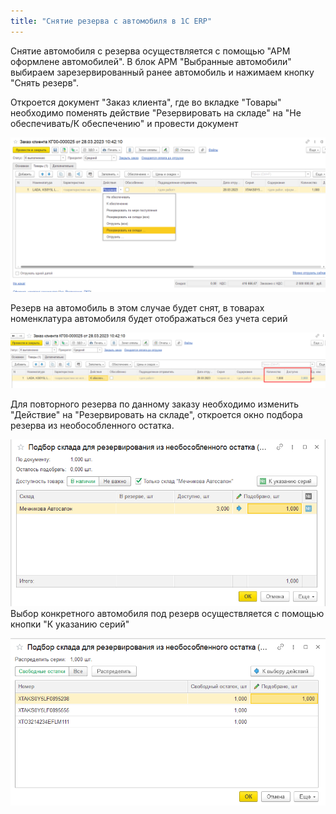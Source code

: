 ```yaml
---
title: "Снятие резерва с автомобиля в 1С ERP"
---
```


Снятие автомобиля с резерва осуществляется с помощью "АРМ оформлене автомобилей".
В блок АРМ "Выбранные автомобили" выбираем зарезервированный ранее автомобиль и нажимаем кнопку "Снять резерв". 

Откроется документ "Заказ клиента", где во вкладке "Товары" необходимо поменять действие "Резервировать на складе" на "Не обеспечивать/К обеспечению" и провести документ

![](ERP/_attach/Pasted%20image%2020230328112202.png)

Резерв на автомобиль в этом случае будет снят, в товарах номенклатура автомобиля будет отображаться без учета серий

![](ERP/_attach/Pasted%20image%2020230328113058.png)

Для повторного резерва по данному заказу необходимо изменить "Действие" на "Резервировать на складе", откроется окно подбора резерва из необособленного остатка. 

![](ERP/_attach/Pasted%20image%2020230328113250.png)
Выбор конкретного автомобиля под резерв осуществляется с помощью кнопки "К указанию серий"

![](ERP/_attach/Pasted%20image%2020230328113448.png)
